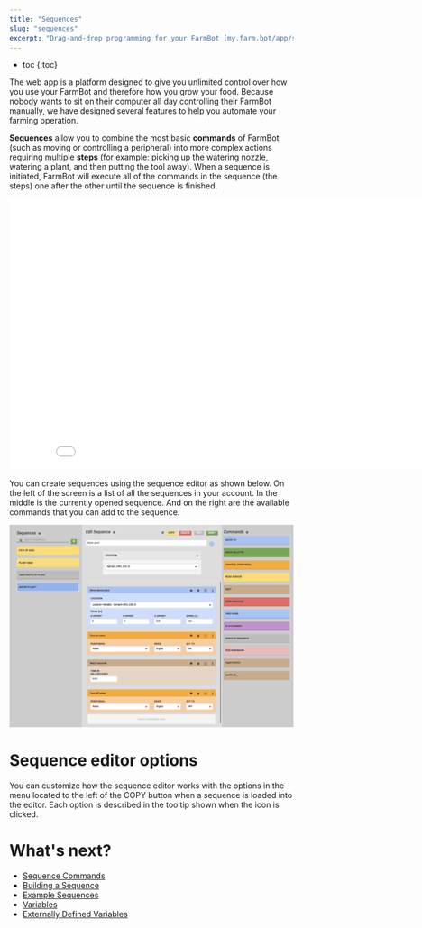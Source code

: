 ```yaml
---
title: "Sequences"
slug: "sequences"
excerpt: "Drag-and-drop programming for your FarmBot [my.farm.bot/app/sequences](https://my.farm.bot/app/sequences)"
---
```


* toc
{:toc}

The web app is a platform designed to give you unlimited control over how you use your FarmBot and therefore how you grow your food. Because nobody wants to sit on their computer all day controlling their FarmBot manually, we have designed several features to help you automate your farming operation.

**Sequences** allow you to combine the most basic **commands** of FarmBot (such as moving or controlling a peripheral) into more complex actions requiring multiple **steps** (for example: picking up the watering nozzle, watering a plant, and then putting the tool away). When a sequence is initiated, FarmBot will execute all of the commands in the sequence (the steps) one after the other until the sequence is finished.

<iframe class="embedly-embed" src="//cdn.embedly.com/widgets/media.html?url=http%3A%2F%2Fwww.youtube.com%2Fwatch%3Fv%3D8tw6Qmu-WdI&src=http%3A%2F%2Fwww.youtube.com%2Fembed%2F8tw6Qmu-WdI&type=text%2Fhtml&key=f2aa6fc3595946d0afc3d76cbbd25dc3&schema=youtube" width="854" height="480" scrolling="no" frameborder="0" allow="autoplay; fullscreen" allowfullscreen="true"></iframe>

You can create sequences using the sequence editor as shown below. On the left of the screen is a list of all the sequences in your account. In the middle is the currently opened sequence. And on the right are the available commands that you can add to the sequence.

![Screen Shot 2019-07-10 at 4.27.31 PM.png](Screen_Shot_2019-07-10_at_4.27.31_PM.png)

# Sequence editor options
You can customize how the sequence editor works with the options in the <i class="fa fa-cog"></i> menu located to the left of the <span class="fb-button fb-yellow">COPY</span> button when a sequence is loaded into the editor. Each option is described in the tooltip shown when the <i class="fa fa-question-circle"></i> icon is clicked.

# What's next?

 * [Sequence Commands](../Web-App/sequences/sequence-commands.md)
 * [Building a Sequence](../Web-App/sequences/building-a-sequence.md)
 * [Example Sequences](../Web-App/sequences/example-sequences.md)
 * [Variables](../Web-App/sequences/variables.md)
 * [Externally Defined Variables](../Web-App/sequences/externally-defined-variables.md)
